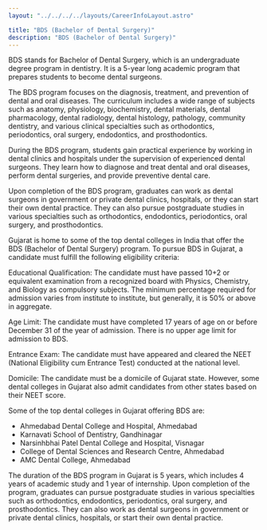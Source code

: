 ```yaml
---
layout: "../../../../layouts/CareerInfoLayout.astro"

title: "BDS (Bachelor of Dental Surgery)"
description: "BDS (Bachelor of Dental Surgery)"
---
```


BDS stands for Bachelor of Dental Surgery, which is an undergraduate degree program in dentistry. It is a 5-year long academic program that prepares students to become dental surgeons.

The BDS program focuses on the diagnosis, treatment, and prevention of dental and oral diseases. The curriculum includes a wide range of subjects such as anatomy, physiology, biochemistry, dental materials, dental pharmacology, dental radiology, dental histology, pathology, community dentistry, and various clinical specialties such as orthodontics, periodontics, oral surgery, endodontics, and prosthodontics.

During the BDS program, students gain practical experience by working in dental clinics and hospitals under the supervision of experienced dental surgeons. They learn how to diagnose and treat dental and oral diseases, perform dental surgeries, and provide preventive dental care.

Upon completion of the BDS program, graduates can work as dental surgeons in government or private dental clinics, hospitals, or they can start their own dental practice. They can also pursue postgraduate studies in various specialties such as orthodontics, endodontics, periodontics, oral surgery, and prosthodontics.

Gujarat is home to some of the top dental colleges in India that offer the BDS (Bachelor of Dental Surgery) program. To pursue BDS in Gujarat, a candidate must fulfill the following eligibility criteria:

Educational Qualification: The candidate must have passed 10+2 or equivalent examination from a recognized board with Physics, Chemistry, and Biology as compulsory subjects. The minimum percentage required for admission varies from institute to institute, but generally, it is 50% or above in aggregate.

Age Limit: The candidate must have completed 17 years of age on or before December 31 of the year of admission. There is no upper age limit for admission to BDS.

Entrance Exam: The candidate must have appeared and cleared the NEET (National Eligibility cum Entrance Test) conducted at the national level.

Domicile: The candidate must be a domicile of Gujarat state. However, some dental colleges in Gujarat also admit candidates from other states based on their NEET score.

Some of the top dental colleges in Gujarat offering BDS are:

- Ahmedabad Dental College and Hospital, Ahmedabad
- Karnavati School of Dentistry, Gandhinagar
- Narsinhbhai Patel Dental College and Hospital, Visnagar
- College of Dental Sciences and Research Centre, Ahmedabad
- AMC Dental College, Ahmedabad

The duration of the BDS program in Gujarat is 5 years, which includes 4 years of academic study and 1 year of internship. Upon completion of the program, graduates can pursue postgraduate studies in various specialties such as orthodontics, endodontics, periodontics, oral surgery, and prosthodontics. They can also work as dental surgeons in government or private dental clinics, hospitals, or start their own dental practice.
